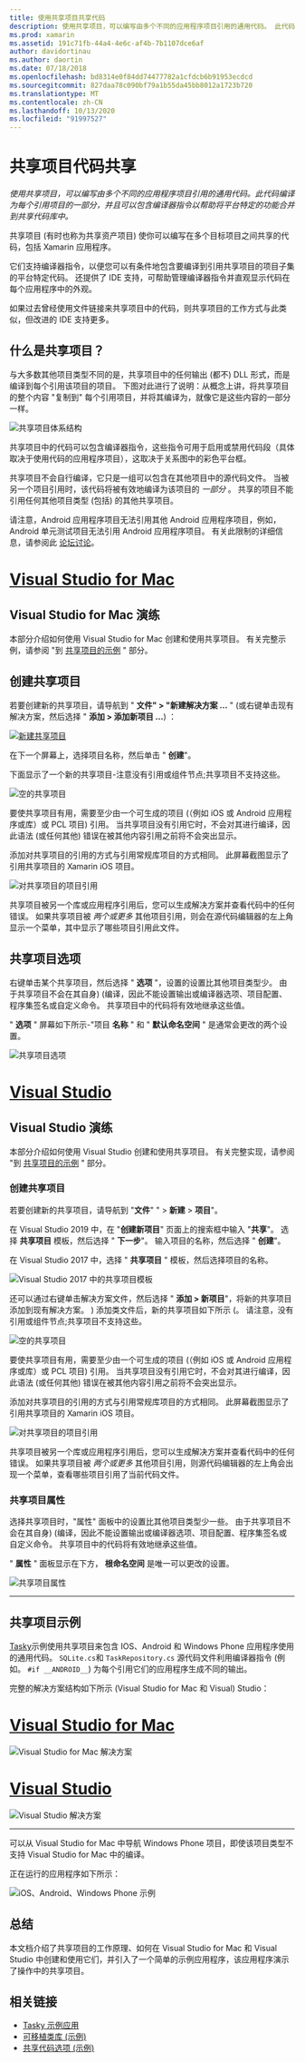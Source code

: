```yaml
---
title: 使用共享项目共享代码
description: 使用共享项目，可以编写由多个不同的应用程序项目引用的通用代码。 此代码作为每个引用项目的一部分进行编译，并且可以包含编译器指令以帮助将特定于平台的功能合并到共享代码库中。
ms.prod: xamarin
ms.assetid: 191c71fb-44a4-4e6c-af4b-7b1107dce6af
author: davidortinau
ms.author: daortin
ms.date: 07/18/2018
ms.openlocfilehash: bd8314e0f84dd74477782a1cfdcb6b91953ecdcd
ms.sourcegitcommit: 827daa78c090bf79a1b55da45bb8012a1723b720
ms.translationtype: MT
ms.contentlocale: zh-CN
ms.lasthandoff: 10/13/2020
ms.locfileid: "91997527"
---
```

# <a name="shared-projects-code-sharing"></a>共享项目代码共享

_使用共享项目，可以编写由多个不同的应用程序项目引用的通用代码。此代码编译为每个引用项目的一部分，并且可以包含编译器指令以帮助将平台特定的功能合并到共享代码库中。_

共享项目 (有时也称为共享资产项目) 使你可以编写在多个目标项目之间共享的代码，包括 Xamarin 应用程序。

它们支持编译器指令，以便您可以有条件地包含要编译到引用共享项目的项目子集的平台特定代码。 还提供了 IDE 支持，可帮助管理编译器指令并直观显示代码在每个应用程序中的外观。

如果过去曾经使用文件链接来共享项目中的代码，则共享项目的工作方式与此类似，但改进的 IDE 支持更多。

## <a name="what-is-a-shared-project"></a>什么是共享项目？

与大多数其他项目类型不同的是，共享项目中的任何输出 (都不) DLL 形式，而是编译到每个引用该项目的项目。 下图对此进行了说明：从概念上讲，将共享项目的整个内容 "复制到" 每个引用项目，并将其编译为，就像它是这些内容的一部分一样。

![共享项目体系结构](shared-projects-images/sharedassetproject.png)

共享项目中的代码可以包含编译器指令，这些指令可用于启用或禁用代码段（具体取决于使用代码的应用程序项目），这取决于关系图中的彩色平台框。

共享项目不会自行编译，它只是一组可以包含在其他项目中的源代码文件。 当被另一个项目引用时，该代码将被有效地编译为该项目的 *一部分* 。 共享的项目不能引用任何其他项目类型 (包括) 的其他共享项目。

请注意，Android 应用程序项目无法引用其他 Android 应用程序项目，例如，Android 单元测试项目无法引用 Android 应用程序项目。 有关此限制的详细信息，请参阅此 [论坛讨论](https://forums.xamarin.com/discussion/comment/98092/)。

# <a name="visual-studio-for-mac"></a>[Visual Studio for Mac](#tab/macos)

## <a name="visual-studio-for-mac-walkthrough"></a>Visual Studio for Mac 演练

本部分介绍如何使用 Visual Studio for Mac 创建和使用共享项目。 有关完整示例，请参阅 "到 [共享项目的示例](#Shared_Project_Example) " 部分。

## <a name="creating-a-shared-project"></a>创建共享项目

若要创建新的共享项目，请导航到 " **文件" > "新建解决方案 ...** " (或右键单击现有解决方案，然后选择 " **添加 > 添加新项目 ...**) ：

[![新建共享项目](shared-projects-images/xs-newsolution-sml.png "新建解决方案")](shared-projects-images/xs-newsolution.png#lightbox)

在下一个屏幕上，选择项目名称，然后单击 " **创建**"。

下面显示了一个新的共享项目-注意没有引用或组件节点;共享项目不支持这些。

![空的共享项目](shared-projects-images/xs-empty.png "空的共享项目")

要使共享项目有用，需要至少由一个可生成的项目 (（例如 iOS 或 Android 应用程序或库）或 PCL 项目) 引用。 当共享项目没有引用它时，不会对其进行编译，因此语法 (或任何其他) 错误在被其他内容引用之前将不会突出显示。

添加对共享项目的引用的方式与引用常规库项目的方式相同。 此屏幕截图显示了引用共享项目的 Xamarin iOS 项目。

![对共享项目的项目引用](shared-projects-images/xs-reference.png)

共享项目被另一个库或应用程序引用后，您可以生成解决方案并查看代码中的任何错误。 如果共享项目被 _两个或更多_ 其他项目引用，则会在源代码编辑器的左上角显示一个菜单，其中显示了哪些项目引用此文件。

## <a name="shared-project-options"></a>共享项目选项

右键单击某个共享项目，然后选择 " **选项** "，设置的设置比其他项目类型少。 由于共享项目不会在其自身)  (编译，因此不能设置输出或编译器选项、项目配置、程序集签名或自定义命令。 共享项目中的代码将有效地继承这些值。

" **选项** " 屏幕如下所示-"项目 **名称** " 和 " **默认命名空间** " 是通常会更改的两个设置。

![共享项目选项](shared-projects-images/xs-sharedprojectoptions.png)

# <a name="visual-studio"></a>[Visual Studio](#tab/windows)

## <a name="visual-studio-walkthrough"></a>Visual Studio 演练

本部分介绍如何使用 Visual Studio 创建和使用共享项目。 有关完整实现，请参阅 "到 [共享项目的示例](#Shared_Project_Example) " 部分。

### <a name="creating-a-shared-project"></a>创建共享项目

若要创建新的共享项目，请导航到 "**文件**" "  >  **新建**  >  **项目**"。

在 Visual Studio 2019 中，在 "**创建新项目**" 页面上的搜索框中输入 "**共享**"。 选择 **共享项目** 模板，然后选择 " **下一步**"。 输入项目的名称，然后选择 " **创建**"。

在 Visual Studio 2017 中，选择 " **共享项目** " 模板，然后选择项目的名称。

![Visual Studio 2017 中的共享项目模板](shared-projects-images/vs-newsolution.png)

还可以通过右键单击解决方案文件，然后选择 " **添加 > 新项目**"，将新的共享项目添加到现有解决方案。 ) 添加类文件后，新的共享项目如下所示 (。 请注意，没有引用或组件节点;共享项目不支持这些。

![空的共享项目](shared-projects-images/vs-empty.png)

要使共享项目有用，需要至少由一个可生成的项目 (（例如 iOS 或 Android 应用程序或库）或 PCL 项目) 引用。 当共享项目没有引用它时，不会对其进行编译，因此语法 (或任何其他) 错误在被其他内容引用之前将不会突出显示。

添加对共享项目的引用的方式与引用常规库项目的方式相同。 此屏幕截图显示了引用共享项目的 Xamarin iOS 项目。

![对共享项目的项目引用](shared-projects-images/vs-reference.png)

共享项目被另一个库或应用程序引用后，您可以生成解决方案并查看代码中的任何错误。 如果共享项目被 _两个或更多_ 其他项目引用，则源代码编辑器的左上角会出现一个菜单，查看哪些项目引用了当前代码文件。

### <a name="shared-project-properties"></a>共享项目属性

选择共享项目时，"属性" 面板中的设置比其他项目类型少一些。 由于共享项目不会在其自身)  (编译，因此不能设置输出或编译器选项、项目配置、程序集签名或自定义命令。 共享项目中的代码将有效地继承这些值。

" **属性** " 面板显示在下方， **根命名空间** 是唯一可以更改的设置。

![共享项目属性](shared-projects-images/vs-sharedprojectproperties.png)

-----

<a name="Shared_Project_Example"></a>

## <a name="shared-project-example"></a>共享项目示例

[Tasky](https://github.com/xamarin/mobile-samples/tree/master/Tasky)示例使用共享项目来包含 IOS、Android 和 Windows Phone 应用程序使用的通用代码。 `SQLite.cs`和 `TaskRepository.cs` 源代码文件利用编译器指令 (例如。 `#if __ANDROID__`) 为每个引用它们的应用程序生成不同的输出。

完整的解决方案结构如下所示 (Visual Studio for Mac 和 Visual) Studio：

# <a name="visual-studio-for-mac"></a>[Visual Studio for Mac](#tab/macos)

![Visual Studio for Mac 解决方案](shared-projects-images/xs-examplesolution.png)

# <a name="visual-studio"></a>[Visual Studio](#tab/windows)

![Visual Studio 解决方案](shared-projects-images/vs-examplesolution.png)

-----

可以从 Visual Studio for Mac 中导航 Windows Phone 项目，即使该项目类型不支持 Visual Studio for Mac 中的编译。

正在运行的应用程序如下所示：

![iOS、Android、Windows Phone 示例](shared-projects-images/example.png)

## <a name="summary"></a>总结

本文档介绍了共享项目的工作原理、如何在 Visual Studio for Mac 和 Visual Studio 中创建和使用它们，并引入了一个简单的示例应用程序，该应用程序演示了操作中的共享项目。

## <a name="related-links"></a>相关链接

- [Tasky 示例应用](https://github.com/xamarin/mobile-samples/tree/master/Tasky)
- [可移植类库 (示例) ](~/cross-platform/app-fundamentals/pcl.md)
- [共享代码选项 (示例) ](~/cross-platform/app-fundamentals/code-sharing.md)
